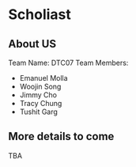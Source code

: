 # Scholiast
## About US
Team Name: DTC07
Team Members:
- Emanuel Molla
- Woojin Song
- Jimmy Cho
- Tracy Chung
- Tushit Garg
## More details to come
TBA
